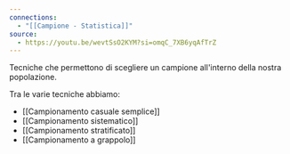```yaml
---
connections:
  - "[[Campione - Statistica]]"
source:
  - https://youtu.be/wevtSsO2KYM?si=omqC_7XB6yqAfTrZ
---
```

Tecniche che permettono di scegliere un campione all'interno della nostra popolazione.

Tra le varie tecniche abbiamo:
- [[Campionamento casuale semplice]]
- [[Campionamento sistematico]]
- [[Campionamento stratificato]]
- [[Campionamento a grappolo]]
